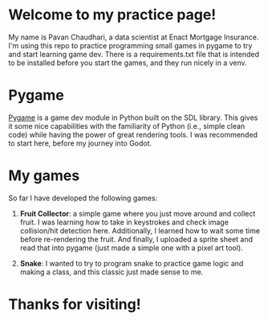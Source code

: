 # Welcome to my practice page!
My name is Pavan Chaudhari, a data scientist at Enact Mortgage Insurance. I'm using this repo to practice programming small games in pygame to try and start learning game dev. There is a requirements.txt file that is intended to be installed before you start the games, and they run nicely in a venv.

# Pygame
[Pygame] is a game dev module in Python built on the SDL library. This gives it some nice capabilities with the familiarity of Python (i.e., simple clean code) while having the power of great rendering tools. I was recommended to start here, before my journey into Godot.

# My games
So far I have developed the following games:

1. **Fruit Collector**: a simple game where you just move around and collect fruit. I was learning how to take in keystrokes and check image collision/hit detection here. Additionally, I learned how to wait some time before re-rendering the fruit. And finally, I uploaded a sprite sheet and read that into pygame (just made a simple one with a pixel art tool).

2. **Snake**: I wanted to try to program snake to practice game logic and making a class, and this classic just made sense to me.

# Thanks for visiting!

[Pygame]: https://www.pygame.org/news
